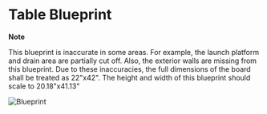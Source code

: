 # Table Blueprint

**Note**

This blueprint is inaccurate in some areas. For example, the launch platform and drain area are partially cut off. Also, the exterior walls are missing from this blueprint. Due to these inaccuracies, the full dimensions of the board shall be treated as 22"x42". The height and width of this blueprint should scale to 20.18"x41.13"

![Blueprint](Files/blueprint.bmp)

